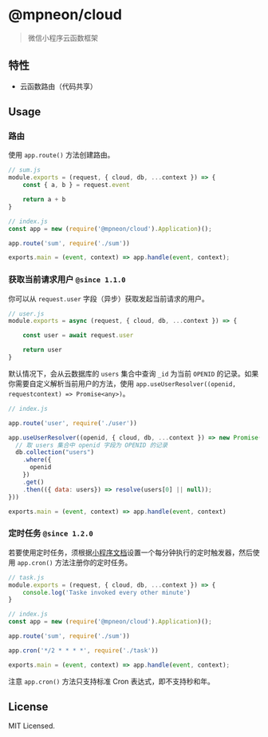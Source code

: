 # @mpneon/cloud

> 微信小程序云函数框架

## 特性
- 云函数路由（代码共享）

## Usage

### 路由

使用 `app.route()` 方法创建路由。

```javascript
// sum.js
module.exports = (request, { cloud, db, ...context }) => {
    const { a, b } = request.event

    return a + b
}
```

```javascript
// index.js
const app = new (require('@mpneon/cloud').Application)();

app.route('sum', require('./sum'))

exports.main = (event, context) => app.handle(event, context);
```

### 获取当前请求用户 `@since 1.1.0`

你可以从 `request.user` 字段（异步）获取发起当前请求的用户。

```javascript
// user.js
module.exports = async (request, { cloud, db, ...context }) => {

    const user = await request.user

    return user
}
```

默认情况下，会从云数据库的 `users` 集合中查询 `_id` 为当前 `OPENID` 的记录。如果你需要自定义解析当前用户的方法，使用 `app.useUserResolver((openid, requestcontext) => Promise<any>)`。

```javascript
// index.js

app.route('user', require('./user'))

app.useUserResolver((openid, { cloud, db, ...context }) => new Promise(resolve => {
  // 取 users 集合中 openid 字段为 OPENID 的记录
  db.collection("users")
    .where({
      openid
    })
    .get()
    .then(({ data: users}) => resolve(users[0] || null));
}))

exports.main = (event, context) => app.handle(event, context)
```

### 定时任务 `@since 1.2.0`

若要使用定时任务，须根据[小程序文档](https://developers.weixin.qq.com/miniprogram/dev/wxcloud/guide/functions/triggers.html)设置一个每分钟执行的定时触发器，然后使用 `app.cron()` 方法注册你的定时任务。

```javascript
// task.js
module.exports = (request, { cloud, db, ...context }) => {
    console.log('Taske invoked every other minute')
}
```

```javascript
// index.js
const app = new (require('@mpneon/cloud').Application)();

app.route('sum', require('./sum'))

app.cron('*/2 * * * *', require('./task'))

exports.main = (event, context) => app.handle(event, context);
```

注意 `app.cron()` 方法只支持标准 Cron 表达式，即不支持秒和年。

## License

MIT Licensed.